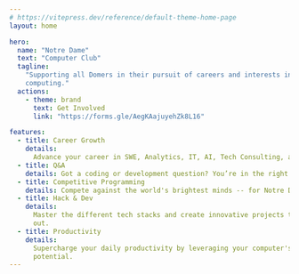 ```yaml
---
# https://vitepress.dev/reference/default-theme-home-page
layout: home

hero:
  name: "Notre Dame"
  text: "Computer Club"
  tagline:
    "Supporting all Domers in their pursuit of careers and interests in
    computing."
  actions:
    - theme: brand
      text: Get Involved
      link: "https://forms.gle/AegKAajuyehZk8L16"

features:
  - title: Career Growth
    details:
      Advance your career in SWE, Analytics, IT, AI, Tech Consulting, and more.
  - title: Q&A
    details: Got a coding or development question? You’re in the right place!"
  - title: Competitive Programming
    details: Compete against the world's brightest minds -- for Notre Dame.
  - title: Hack & Dev
    details:
      Master the different tech stacks and create innovative projects that stand
      out.
  - title: Productivity
    details:
      Supercharge your daily productivity by leveraging your computer's full
      potential.
---
```

